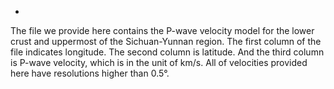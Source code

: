 -
The file we provide here contains the P-wave velocity model for the lower crust and uppermost of the Sichuan-Yunnan region. The first column of the file indicates longitude. The second column is latitude. And the third column is P-wave velocity, which is in the unit of km/s.  All of velocities provided here have resolutions higher than 0.5°.
